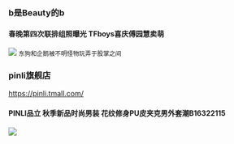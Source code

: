 ### b是Beauty的b

#### 春晚第四次联排组照曝光 TFboys喜庆傅园慧卖萌
![](http://news.youth.cn/yl/201701/W020170122511693746223.jpg)
`东狗和企鹅被不明怪物玩弄于股掌之间`

### pinli旗舰店
https://pinli.tmall.com/
#### PINLI品立 秋季新品时尚男装 花纹修身PU皮夹克男外套潮B16322115
![](https://img.alicdn.com/imgextra/i2/1112208168/TB2GDhWf8U4h1JjSZFLXXaFMpXa_!!1112208168.jpg)
